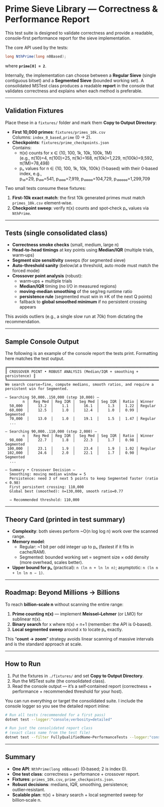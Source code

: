 # Prime Sieve Library — Correctness & Performance Report

This test suite is designed to validate correctness and provide a readable, console‑first performance report for the sieve implementation.

The core API used by the tests:

```csharp
long NthPrime(long n0Based);
```
where **`prime[0] = 2`**.

Internally, the implementation can choose between a **Regular Sieve** (single contiguous bitset) and a **Segmented Sieve** (bounded working set). A consolidated MSTest class produces a readable **report** in the console that validates correctness and explains when each method is preferable.

---

## Validation Fixtures

Place these in a `fixtures/` folder and mark them **Copy to Output Directory**:

- **First 10,000 primes**: `fixtures/primes_10k.csv`  
  Columns: `index_0_based,prime` (0 → 2).  
- **Checkpoints**: `fixtures/prime_checkpoints.json`  
  Contains:
  - π(x) counts for x ∈ {10, 100, 1k, 10k, 100k, 1M}  
    (e.g., π(10)=4, π(100)=25, π(1k)=168, π(10k)=1,229, π(100k)=9,592, π(1M)=78,498)
  - pₙ values for n ∈ {10, 100, 1k, 10k, 100k} (1‑based) with their 0‑based index, e.g.,  
    p₁₀=29, p₁₀₀=541, p₁₀₀₀=7,919, p₁₀₀₀₀=104,729, p₁₀₀₀₀₀=1,299,709

Two small tests consume these fixtures:
1) **First‑10k exact match**: the first 10k generated primes must match `primes_10k.csv` element‑wise.  
2) **Checkpoint sweep**: verify π(x) counts and spot‑check pₙ values via `NthPrime`.

---

## Tests (single consolidated class)

- **Correctness smoke checks** (small, medium, large n)  
- **Head‑to‑head timings** at key points using **Median/IQR** (multiple trials, warm‑ups)  
- **Segment size sensitivity** sweeps (for segmented sieve)  
- **Auto‑threshold sanity** (below/at a threshold, auto mode must match the forced mode)  
- **Crossover point analysis** (robust):  
  - warm‑ups + multiple trials  
  - **Median/IQR** timing (no I/O in measured regions)  
  - **moving‑median smoothing** of the seg/reg runtime ratio  
  - **persistence rule** (segmented must win in ≥K of the next Q points)  
  - fallback to **global smoothed minimum** if no persistent crossing appears

This avoids outliers (e.g., a single slow run at 70k) from dictating the recommendation.

---

## Sample Console Output

The following is an example of the console report the tests print. Formatting here matches the test output.

```
╔══════════════════════════════════════════════════════════════════════╗
║ CROSSOVER POINT • ROBUST ANALYSIS (Median/IQR + smoothing + persistence) ║
╚══════════════════════════════════════════════════════════════════════╝
We search coarse→fine, compute medians, smooth ratios, and require a persistent win for Segmented.

— Searching 50,000..150,000 (step 10,000) —
        n │  Reg Med │ Reg IQR │  Seg Med │ Seg IQR │ Ratio │ Winner
  50,000  │    13.2  │    1.1  │    16.1  │    1.3  │  1.22 │ Regular
  60,000  │    12.5  │    1.0  │    12.4  │    1.0  │  0.99 │ Segmented
  70,000  │    13.0  │    1.0  │    19.1  │    1.5  │  1.47 │ Regular
  ...

— Searching 90,000..110,000 (step 2,000) —
        n │  Reg Med │ Reg IQR │  Seg Med │ Seg IQR │ Ratio │ Winner
  98,000  │    22.7  │    1.8  │    22.3  │    1.7  │  0.98 │ Segmented
 100,000  │    23.1  │    1.9  │    23.4  │    1.9  │  1.02 │ Regular
 102,000  │    24.6  │    2.0  │    22.1  │    1.7  │  0.90 │ Segmented
  ...

— Summary • Crossover Decision —
  Smoothing: moving median window = 5
  Persistence: need 3 of next 5 points to keep Segmented faster (ratio < 0.98)
  First persistent crossing: 110,000
  Global best (smoothed): n=130,000, smooth ratio=0.77

  ⇒ Recommended threshold: 110,000
```

---

## Theory Card (printed in test summary)

- **Complexity**: both sieves perform ~O(n log log n) work over the scanned range.  
- **Memory model**:  
  - Regular: ~1 bit per odd integer up to pₙ (fastest if it fits in cache/RAM).  
  - Segmented: bounded working set = segment size × odd density (more overhead, scales better).  
- **Upper bound for pₙ** (practical): `n (ln n + ln ln n)`; asymptotic: `n (ln n + ln ln n − 1)`.

---

## Roadmap: Beyond Millions → Billions

To reach **billion‑scale n** without scanning the entire range:

1. **Prime counting π(x)** — implement **Meissel–Lehmer** (or LMO) for sublinear π(x).  
2. **Binary search** for x where π(x) = n+1 (remember: the API is 0‑based).  
3. **Local segmented sweep** around x to locate pₙ exactly.

This “**count → zoom**” strategy avoids linear scanning of massive intervals and is the standard approach at scale.

---

## How to Run

1. Put the fixtures in `./fixtures/` and set **Copy to Output Directory**.  
2. Run the MSTest suite (the consolidated class).  
3. Read the console output — it’s a self‑contained report (correctness + performance + recommended threshold for your host).

You can run everything or target the consolidated suite. I include the console logger so you see the detailed report inline:

```bash
# Run all tests (recommended for a first pass)
dotnet test --logger:"console;verbosity=detailed"

# Run just the consolidated report class
# (exact class name from the test file)
dotnet test --filter FullyQualifiedName~PerformanceTests --logger:"console;verbosity=detailed"

```

---

## Summary

- **One API**: `NthPrime(long n0Based)` (0‑based; 2 is index 0).  
- **One test class**: correctness + performance + crossover report.  
- **Fixtures**: `primes_10k.csv`, `prime_checkpoints.json`.  
- **Robust decisions**: medians, IQR, smoothing, persistence; outlier‑resistant.  
- **Scalable plan**: π(x) + binary search + local segmented sweep for billion‑scale n.
